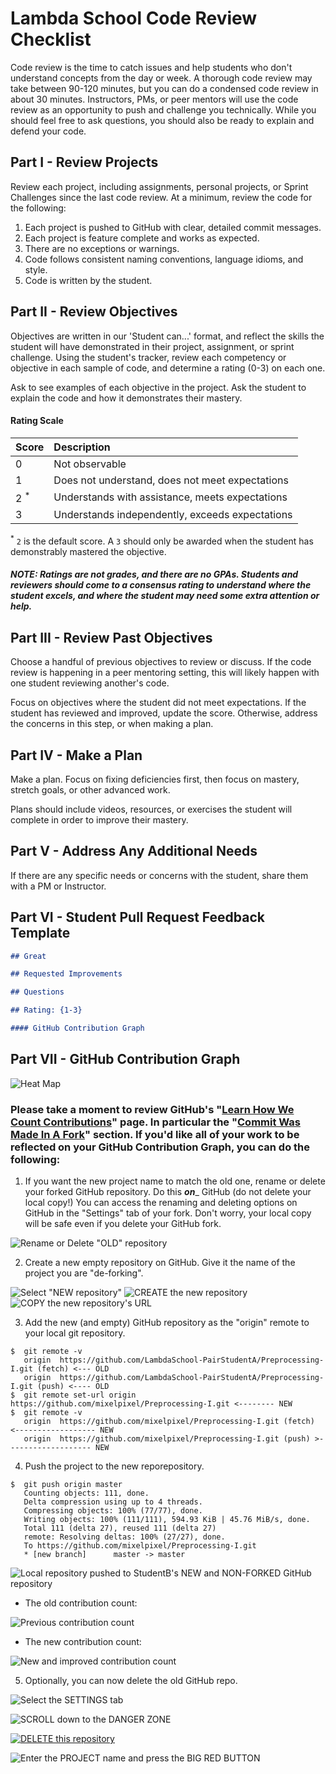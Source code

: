# Lambda School Code Review Checklist

Code review is the time to catch issues and help students who don't understand concepts from the day or week. A thorough code review may take between 90-120 minutes, but you can do a condensed code review in about 30 minutes. Instructors, PMs, or peer mentors will use the code review as an opportunity to push and challenge you technically. While you should feel free to ask questions, you should also be ready to explain and defend your code.

## Part I - Review Projects

Review each project, including assignments, personal projects, or Sprint Challenges since the last code review. At a minimum, review the code for the following:

1. Each project is pushed to GitHub with clear, detailed commit messages.
2. Each project is feature complete and works as expected.
3. There are no exceptions or warnings.
4. Code follows consistent naming conventions, language idioms, and style.
5. Code is written by the student.

## Part II - Review Objectives

Objectives are written in our 'Student can...' format, and reflect the skills the student will have demonstrated in their project, assignment, or sprint challenge. Using the student's tracker, review each competency or objective in each sample of code, and determine a rating (0-3) on each one.

Ask to see examples of each objective in the project. Ask the student to explain the code and how it demonstrates their mastery.

#### Rating Scale

| Score | Description |
| :-- | :-- |
| 0       				| Not observable |
| 1       				| Does not understand, does not meet expectations |
| 2 <sup>*</sup>  | Understands with assistance, meets expectations |
| 3       				| Understands independently, exceeds expectations |

<sup>*</sup> `2` is the default score. A `3` should only be awarded when the student has demonstrably mastered the objective.

##### NOTE: Ratings are not grades, and there are no GPAs. Students and reviewers should come to a consensus rating to understand where the student excels, and where the student may need some extra attention or help.

## Part III - Review Past Objectives

Choose a handful of previous objectives to review or discuss. If the code review is happening in a peer mentoring setting, this will likely happen with one student reviewing another's code.

Focus on objectives where the student did not meet expectations. If the student has reviewed and improved, update the score. Otherwise, address the concerns in this step, or when making a plan.

## Part IV - Make a Plan

Make a plan. Focus on fixing deficiencies first, then focus on mastery, stretch goals, or other advanced work.

Plans should include videos, resources, or exercises the student will complete in order to improve their mastery.

## Part V - Address Any Additional Needs

If there are any specific needs or concerns with the student, share them with a PM or Instructor.

## Part VI - Student Pull Request Feedback Template

```markdown
## Great

## Requested Improvements

## Questions

## Rating: {1-3}

#### GitHub Contribution Graph
```

## Part VII - GitHub Contribution Graph

![Heat Map](img/contribution-graph.png)

### Please take a moment to review GitHub's "[Learn How We Count Contributions](https://help.github.com/articles/why-are-my-contributions-not-showing-up-on-my-profile)" page. In particular the "[Commit Was Made In A Fork](https://help.github.com/articles/why-are-my-contributions-not-showing-up-on-my-profile/#commit-was-made-in-a-fork)" section. If you'd like all of your work to be reflected on your GitHub Contribution Graph, you can do the following:

1. If you want the new project name to match the old one, rename or delete your forked GitHub repository. Do this _**on**__ GitHub (do not delete your local copy!) You can access the renaming and deleting options on GitHub in the "Settings" tab of your fork. Don't worry, your local copy will be safe even if you delete your GitHub fork.

![Rename or Delete "OLD" repository](img/rename.png)

2. Create a new empty repository on GitHub. Give it the name of the project you are "de-forking".

![Select "NEW repository"](img/select-New-repository.png)
![CREATE the new repository](img/create-new-repository.png)
![COPY the new repository's URL](img/copy-new-repo-URL.png)

3. Add the new (and empty) GitHub repository as the "origin" remote to your local git repository.

```console
$  git remote -v
   origin  https://github.com/LambdaSchool-PairStudentA/Preprocessing-I.git (fetch) <--- OLD
   origin  https://github.com/LambdaSchool-PairStudentA/Preprocessing-I.git (push) <---- OLD
$  git remote set-url origin https://github.com/mixelpixel/Preprocessing-I.git <-------- NEW
$  git remote -v
   origin  https://github.com/mixelpixel/Preprocessing-I.git (fetch) <------------------ NEW
   origin  https://github.com/mixelpixel/Preprocessing-I.git (push) >------------------- NEW
```

4. Push the project to the new reporepository.

```console
$  git push origin master
   Counting objects: 111, done.
   Delta compression using up to 4 threads.
   Compressing objects: 100% (77/77), done.
   Writing objects: 100% (111/111), 594.93 KiB | 45.76 MiB/s, done.
   Total 111 (delta 27), reused 111 (delta 27)
   remote: Resolving deltas: 100% (27/27), done.
   To https://github.com/mixelpixel/Preprocessing-I.git
   * [new branch]      master -> master
```

![Local repository pushed to StudentB's NEW and NON-FORKED GitHub repository](img/local-Git-repo-pushed-to-new-GitHub-repo.png)
  - The old contribution count:

  ![Previous contribution count](img/contribution-count.png)

  - The new contribution count:

  ![New and improved contribution count](img/updated-contribution-count.png)

5. Optionally, you can now delete the old GitHub repo.

![Select the SETTINGS tab](img/select-the-project-Settings-tab.png)

![SCROLL down to the DANGER ZONE](img/scroll-down-to-the-bottom.png)

[![DELETE this repository](img/THE-DANGER-ZONE.png)](https://youtu.be/siwpn14IE7E)

![Enter the PROJECT name and press the BIG RED BUTTON](img/enter-the-project-name.png)
